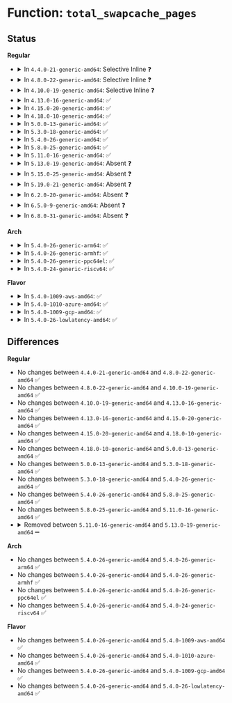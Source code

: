 # Function: <code>total_swapcache_pages</code>

## Status
<b>Regular</b>
<ul>
<li>
<details>
<summary>In <code>4.4.0-21-generic-amd64</code>: Selective Inline ❓</summary>

```c
long unsigned int total_swapcache_pages()
```

```json
{
  "name": "total_swapcache_pages",
  "collision_type": "Unique Global",
  "inline_type": "Selective",
  "funcs": [
    {
      "addr": 18446744071580755536,
      "name": "total_swapcache_pages",
      "external": true,
      "loc": "mm/swap_state.c:52",
      "file": "mm/swap_state.c",
      "inline": "not declared, inlined",
      "caller_inline": [
        "mm/swap_state.c:show_swap_cache_info"
      ],
      "caller_func": [
        "fs/proc/meminfo.c:meminfo_proc_show",
        "fs/proc/meminfo.c:meminfo_proc_show"
      ]
    }
  ],
  "symbols": [
    {
      "addr": 18446744071580755536,
      "name": "total_swapcache_pages",
      "section": ".text",
      "bind": "STB_GLOBAL",
      "size": 39
    }
  ]
}
```
</details>
</li>
<li>
<details>
<summary>In <code>4.8.0-22-generic-amd64</code>: Selective Inline ❓</summary>

```c
long unsigned int total_swapcache_pages()
```

```json
{
  "name": "total_swapcache_pages",
  "collision_type": "Unique Global",
  "inline_type": "Selective",
  "funcs": [
    {
      "addr": 18446744071580877572,
      "name": "total_swapcache_pages",
      "external": true,
      "loc": "mm/swap_state.c:52",
      "file": "mm/swap_state.c",
      "inline": "not declared, inlined",
      "caller_inline": [
        "mm/swap_state.c:show_swap_cache_info"
      ],
      "caller_func": [
        "fs/proc/meminfo.c:meminfo_proc_show",
        "fs/proc/meminfo.c:meminfo_proc_show"
      ]
    }
  ],
  "symbols": [
    {
      "addr": 18446744071580877504,
      "name": "total_swapcache_pages",
      "section": ".text",
      "bind": "STB_GLOBAL",
      "size": 42
    }
  ]
}
```
</details>
</li>
<li>
<details>
<summary>In <code>4.10.0-19-generic-amd64</code>: Selective Inline ❓</summary>

```c
long unsigned int total_swapcache_pages()
```

```json
{
  "name": "total_swapcache_pages",
  "collision_type": "Unique Global",
  "inline_type": "Selective",
  "funcs": [
    {
      "addr": 18446744071580945588,
      "name": "total_swapcache_pages",
      "external": true,
      "loc": "mm/swap_state.c:54",
      "file": "mm/swap_state.c",
      "inline": "not declared, inlined",
      "caller_inline": [
        "mm/swap_state.c:show_swap_cache_info"
      ],
      "caller_func": [
        "fs/proc/meminfo.c:meminfo_proc_show",
        "fs/proc/meminfo.c:meminfo_proc_show"
      ]
    }
  ],
  "symbols": [
    {
      "addr": 18446744071580945520,
      "name": "total_swapcache_pages",
      "section": ".text",
      "bind": "STB_GLOBAL",
      "size": 42
    }
  ]
}
```
</details>
</li>
<li>
<details>
<summary>In <code>4.13.0-16-generic-amd64</code>: ✅</summary>

```c
long unsigned int total_swapcache_pages()
```

```json
{
  "name": "total_swapcache_pages",
  "collision_type": "Unique Global",
  "inline_type": "No",
  "funcs": [
    {
      "addr": 18446744071580989808,
      "name": "total_swapcache_pages",
      "external": true,
      "loc": "mm/swap_state.c:51",
      "file": "mm/swap_state.c",
      "inline": "seen, unknown",
      "caller_inline": [],
      "caller_func": [
        "mm/swap_state.c:show_swap_cache_info",
        "fs/proc/meminfo.c:meminfo_proc_show",
        "fs/proc/meminfo.c:meminfo_proc_show"
      ]
    }
  ],
  "symbols": [
    {
      "addr": 18446744071580989808,
      "name": "total_swapcache_pages",
      "section": ".text",
      "bind": "STB_GLOBAL",
      "size": 104
    }
  ]
}
```
</details>
</li>
<li>
<details>
<summary>In <code>4.15.0-20-generic-amd64</code>: ✅</summary>

```c
long unsigned int total_swapcache_pages()
```

```json
{
  "name": "total_swapcache_pages",
  "collision_type": "Unique Global",
  "inline_type": "No",
  "funcs": [
    {
      "addr": 18446744071581093728,
      "name": "total_swapcache_pages",
      "external": true,
      "loc": "mm/swap_state.c:71",
      "file": "mm/swap_state.c",
      "inline": "seen, unknown",
      "caller_inline": [],
      "caller_func": [
        "mm/swap_state.c:show_swap_cache_info",
        "fs/proc/meminfo.c:meminfo_proc_show",
        "fs/proc/meminfo.c:meminfo_proc_show"
      ]
    }
  ],
  "symbols": [
    {
      "addr": 18446744071581093728,
      "name": "total_swapcache_pages",
      "section": ".text",
      "bind": "STB_GLOBAL",
      "size": 105
    }
  ]
}
```
</details>
</li>
<li>
<details>
<summary>In <code>4.18.0-10-generic-amd64</code>: ✅</summary>

```c
long unsigned int total_swapcache_pages()
```

```json
{
  "name": "total_swapcache_pages",
  "collision_type": "Unique Global",
  "inline_type": "No",
  "funcs": [
    {
      "addr": 18446744071581234480,
      "name": "total_swapcache_pages",
      "external": true,
      "loc": "mm/swap_state.c:71",
      "file": "mm/swap_state.c",
      "inline": "seen, unknown",
      "caller_inline": [],
      "caller_func": [
        "mm/swap_state.c:show_swap_cache_info",
        "fs/proc/meminfo.c:meminfo_proc_show",
        "fs/proc/meminfo.c:meminfo_proc_show"
      ]
    }
  ],
  "symbols": [
    {
      "addr": 18446744071581234480,
      "name": "total_swapcache_pages",
      "section": ".text",
      "bind": "STB_GLOBAL",
      "size": 82
    }
  ]
}
```
</details>
</li>
<li>
<details>
<summary>In <code>5.0.0-13-generic-amd64</code>: ✅</summary>

```c
long unsigned int total_swapcache_pages()
```

```json
{
  "name": "total_swapcache_pages",
  "collision_type": "Unique Global",
  "inline_type": "No",
  "funcs": [
    {
      "addr": 18446744071581317536,
      "name": "total_swapcache_pages",
      "external": true,
      "loc": "mm/swap_state.c:71",
      "file": "mm/swap_state.c",
      "inline": "seen, unknown",
      "caller_inline": [],
      "caller_func": [
        "mm/swap_state.c:show_swap_cache_info",
        "fs/proc/meminfo.c:meminfo_proc_show",
        "fs/proc/meminfo.c:meminfo_proc_show"
      ]
    }
  ],
  "symbols": [
    {
      "addr": 18446744071581317536,
      "name": "total_swapcache_pages",
      "section": ".text",
      "bind": "STB_GLOBAL",
      "size": 82
    }
  ]
}
```
</details>
</li>
<li>
<details>
<summary>In <code>5.3.0-18-generic-amd64</code>: ✅</summary>

```c
long unsigned int total_swapcache_pages()
```

```json
{
  "name": "total_swapcache_pages",
  "collision_type": "Unique Global",
  "inline_type": "No",
  "funcs": [
    {
      "addr": 18446744071581428512,
      "name": "total_swapcache_pages",
      "external": true,
      "loc": "mm/swap_state.c:71",
      "file": "mm/swap_state.c",
      "inline": "seen, unknown",
      "caller_inline": [],
      "caller_func": [
        "mm/swap_state.c:show_swap_cache_info",
        "fs/proc/meminfo.c:meminfo_proc_show",
        "fs/proc/meminfo.c:meminfo_proc_show"
      ]
    }
  ],
  "symbols": [
    {
      "addr": 18446744071581428512,
      "name": "total_swapcache_pages",
      "section": ".text",
      "bind": "STB_GLOBAL",
      "size": 132
    }
  ]
}
```
</details>
</li>
<li>
<details>
<summary>In <code>5.4.0-26-generic-amd64</code>: ✅</summary>

```c
long unsigned int total_swapcache_pages()
```

```json
{
  "name": "total_swapcache_pages",
  "collision_type": "Unique Global",
  "inline_type": "No",
  "funcs": [
    {
      "addr": 18446744071581492752,
      "name": "total_swapcache_pages",
      "external": true,
      "loc": "mm/swap_state.c:71",
      "file": "mm/swap_state.c",
      "inline": "seen, unknown",
      "caller_inline": [],
      "caller_func": [
        "mm/swap_state.c:show_swap_cache_info",
        "fs/proc/meminfo.c:meminfo_proc_show",
        "fs/proc/meminfo.c:meminfo_proc_show"
      ]
    }
  ],
  "symbols": [
    {
      "addr": 18446744071581492752,
      "name": "total_swapcache_pages",
      "section": ".text",
      "bind": "STB_GLOBAL",
      "size": 132
    }
  ]
}
```
</details>
</li>
<li>
<details>
<summary>In <code>5.8.0-25-generic-amd64</code>: ✅</summary>

```c
long unsigned int total_swapcache_pages()
```

```json
{
  "name": "total_swapcache_pages",
  "collision_type": "Unique Global",
  "inline_type": "No",
  "funcs": [
    {
      "addr": 18446744071581698976,
      "name": "total_swapcache_pages",
      "external": true,
      "loc": "mm/swap_state.c:70",
      "file": "mm/swap_state.c",
      "inline": "seen, unknown",
      "caller_inline": [],
      "caller_func": [
        "mm/swap_state.c:show_swap_cache_info",
        "fs/proc/meminfo.c:meminfo_proc_show",
        "fs/proc/meminfo.c:meminfo_proc_show"
      ]
    }
  ],
  "symbols": [
    {
      "addr": 18446744071581698976,
      "name": "total_swapcache_pages",
      "section": ".text",
      "bind": "STB_GLOBAL",
      "size": 132
    }
  ]
}
```
</details>
</li>
<li>
<details>
<summary>In <code>5.11.0-16-generic-amd64</code>: ✅</summary>

```c
long unsigned int total_swapcache_pages()
```

```json
{
  "name": "total_swapcache_pages",
  "collision_type": "Unique Global",
  "inline_type": "No",
  "funcs": [
    {
      "addr": 18446744071581745760,
      "name": "total_swapcache_pages",
      "external": true,
      "loc": "mm/swap_state.c:71",
      "file": "mm/swap_state.c",
      "inline": "seen, unknown",
      "caller_inline": [],
      "caller_func": [
        "mm/swap_state.c:show_swap_cache_info",
        "fs/proc/meminfo.c:meminfo_proc_show",
        "fs/proc/meminfo.c:meminfo_proc_show"
      ]
    }
  ],
  "symbols": [
    {
      "addr": 18446744071581745760,
      "name": "total_swapcache_pages",
      "section": ".text",
      "bind": "STB_GLOBAL",
      "size": 137
    }
  ]
}
```
</details>
</li>
<li>
<details>
<summary>In <code>5.13.0-19-generic-amd64</code>: Absent ❓</summary>

```json
{
  "name": "total_swapcache_pages",
  "collision_type": "Static Duplication",
  "inline_type": "Full",
  "funcs": [
    {
      "addr": 18446744071591274047,
      "name": "total_swapcache_pages",
      "external": false,
      "loc": "include/linux/swap.h:433",
      "file": "mm/swap_state.c",
      "inline": "declared, inlined",
      "caller_inline": [
        "mm/swap_state.c:show_swap_cache_info"
      ],
      "caller_func": []
    },
    {
      "addr": 18446744071582897832,
      "name": "total_swapcache_pages",
      "external": false,
      "loc": "include/linux/swap.h:433",
      "file": "fs/proc/meminfo.c",
      "inline": "declared, inlined",
      "caller_inline": [
        "fs/proc/meminfo.c:meminfo_proc_show",
        "fs/proc/meminfo.c:meminfo_proc_show"
      ],
      "caller_func": []
    }
  ],
  "symbols": []
}
```
</details>
</li>
<li>
<details>
<summary>In <code>5.15.0-25-generic-amd64</code>: Absent ❓</summary>

```json
{
  "name": "total_swapcache_pages",
  "collision_type": "Static Duplication",
  "inline_type": "Full",
  "funcs": [
    {
      "addr": 18446744071592208761,
      "name": "total_swapcache_pages",
      "external": false,
      "loc": "include/linux/swap.h:439",
      "file": "mm/swap_state.c",
      "inline": "declared, inlined",
      "caller_inline": [
        "mm/swap_state.c:show_swap_cache_info"
      ],
      "caller_func": []
    },
    {
      "addr": 18446744071583231551,
      "name": "total_swapcache_pages",
      "external": false,
      "loc": "include/linux/swap.h:439",
      "file": "fs/proc/meminfo.c",
      "inline": "declared, inlined",
      "caller_inline": [
        "fs/proc/meminfo.c:meminfo_proc_show",
        "fs/proc/meminfo.c:meminfo_proc_show"
      ],
      "caller_func": []
    }
  ],
  "symbols": []
}
```
</details>
</li>
<li>
<details>
<summary>In <code>5.19.0-21-generic-amd64</code>: Absent ❓</summary>

```json
{
  "name": "total_swapcache_pages",
  "collision_type": "Static Duplication",
  "inline_type": "Full",
  "funcs": [
    {
      "addr": 18446744071593986772,
      "name": "total_swapcache_pages",
      "external": false,
      "loc": "include/linux/swap.h:453",
      "file": "mm/swap_state.c",
      "inline": "declared, inlined",
      "caller_inline": [
        "mm/swap_state.c:show_swap_cache_info"
      ],
      "caller_func": []
    },
    {
      "addr": 18446744071583730256,
      "name": "total_swapcache_pages",
      "external": false,
      "loc": "include/linux/swap.h:453",
      "file": "fs/proc/meminfo.c",
      "inline": "declared, inlined",
      "caller_inline": [
        "fs/proc/meminfo.c:meminfo_proc_show",
        "fs/proc/meminfo.c:meminfo_proc_show"
      ],
      "caller_func": []
    }
  ],
  "symbols": []
}
```
</details>
</li>
<li>
<details>
<summary>In <code>6.2.0-20-generic-amd64</code>: Absent ❓</summary>

```json
{
  "name": "total_swapcache_pages",
  "collision_type": "Static Duplication",
  "inline_type": "Full",
  "funcs": [
    {
      "addr": 18446744071583008069,
      "name": "total_swapcache_pages",
      "external": false,
      "loc": "include/linux/swap.h:458",
      "file": "mm/swap_state.c",
      "inline": "declared, inlined",
      "caller_inline": [
        "mm/swap_state.c:show_swap_cache_info"
      ],
      "caller_func": []
    },
    {
      "addr": 18446744071584343232,
      "name": "total_swapcache_pages",
      "external": false,
      "loc": "include/linux/swap.h:458",
      "file": "fs/proc/meminfo.c",
      "inline": "declared, inlined",
      "caller_inline": [
        "fs/proc/meminfo.c:meminfo_proc_show",
        "fs/proc/meminfo.c:meminfo_proc_show"
      ],
      "caller_func": []
    }
  ],
  "symbols": []
}
```
</details>
</li>
<li>
<details>
<summary>In <code>6.5.0-9-generic-amd64</code>: Absent ❓</summary>

```json
{
  "name": "total_swapcache_pages",
  "collision_type": "Static Duplication",
  "inline_type": "Full",
  "funcs": [
    {
      "addr": 18446744071583216389,
      "name": "total_swapcache_pages",
      "external": false,
      "loc": "include/linux/swap.h:453",
      "file": "mm/swap_state.c",
      "inline": "declared, inlined",
      "caller_inline": [
        "mm/swap_state.c:show_swap_cache_info"
      ],
      "caller_func": []
    },
    {
      "addr": 18446744071584573328,
      "name": "total_swapcache_pages",
      "external": false,
      "loc": "include/linux/swap.h:453",
      "file": "fs/proc/meminfo.c",
      "inline": "declared, inlined",
      "caller_inline": [
        "fs/proc/meminfo.c:meminfo_proc_show",
        "fs/proc/meminfo.c:meminfo_proc_show"
      ],
      "caller_func": []
    }
  ],
  "symbols": []
}
```
</details>
</li>
<li>
<details>
<summary>In <code>6.8.0-31-generic-amd64</code>: Absent ❓</summary>

```json
{
  "name": "total_swapcache_pages",
  "collision_type": "Static Duplication",
  "inline_type": "Full",
  "funcs": [
    {
      "addr": 18446744071583451893,
      "name": "total_swapcache_pages",
      "external": false,
      "loc": "include/linux/swap.h:445",
      "file": "mm/swap_state.c",
      "inline": "declared, inlined",
      "caller_inline": [
        "mm/swap_state.c:show_swap_cache_info"
      ],
      "caller_func": []
    },
    {
      "addr": 18446744071584805088,
      "name": "total_swapcache_pages",
      "external": false,
      "loc": "include/linux/swap.h:445",
      "file": "fs/proc/meminfo.c",
      "inline": "declared, inlined",
      "caller_inline": [
        "fs/proc/meminfo.c:meminfo_proc_show",
        "fs/proc/meminfo.c:meminfo_proc_show"
      ],
      "caller_func": []
    }
  ],
  "symbols": []
}
```
</details>
</li>
</ul>
<b>Arch</b>
<ul>
<li>
<details>
<summary>In <code>5.4.0-26-generic-arm64</code>: ✅</summary>

```c
long unsigned int total_swapcache_pages()
```

```json
{
  "name": "total_swapcache_pages",
  "collision_type": "Unique Global",
  "inline_type": "No",
  "funcs": [
    {
      "addr": 18446603336492911992,
      "name": "total_swapcache_pages",
      "external": true,
      "loc": "mm/swap_state.c:71",
      "file": "mm/swap_state.c",
      "inline": "seen, unknown",
      "caller_inline": [],
      "caller_func": [
        "mm/swap_state.c:show_swap_cache_info",
        "fs/proc/meminfo.c:meminfo_proc_show",
        "fs/proc/meminfo.c:meminfo_proc_show"
      ]
    }
  ],
  "symbols": [
    {
      "addr": 18446603336492911992,
      "name": "total_swapcache_pages",
      "section": ".text",
      "bind": "STB_GLOBAL",
      "size": 172
    }
  ]
}
```
</details>
</li>
<li>
<details>
<summary>In <code>5.4.0-26-generic-armhf</code>: ✅</summary>

```c
long unsigned int total_swapcache_pages()
```

```json
{
  "name": "total_swapcache_pages",
  "collision_type": "Unique Global",
  "inline_type": "No",
  "funcs": [
    {
      "addr": 3226703588,
      "name": "total_swapcache_pages",
      "external": true,
      "loc": "mm/swap_state.c:71",
      "file": "mm/swap_state.c",
      "inline": "seen, unknown",
      "caller_inline": [],
      "caller_func": [
        "mm/swap_state.c:show_swap_cache_info",
        "fs/proc/meminfo.c:meminfo_proc_show",
        "fs/proc/meminfo.c:meminfo_proc_show"
      ]
    }
  ],
  "symbols": [
    {
      "addr": 3226703588,
      "name": "total_swapcache_pages",
      "section": ".text",
      "bind": "STB_GLOBAL",
      "size": 144
    }
  ]
}
```
</details>
</li>
<li>
<details>
<summary>In <code>5.4.0-26-generic-ppc64el</code>: ✅</summary>

```c
long unsigned int total_swapcache_pages()
```

```json
{
  "name": "total_swapcache_pages",
  "collision_type": "Unique Global",
  "inline_type": "No",
  "funcs": [
    {
      "addr": 13835058055286317456,
      "name": "total_swapcache_pages",
      "external": true,
      "loc": "mm/swap_state.c:71",
      "file": "mm/swap_state.c",
      "inline": "seen, unknown",
      "caller_inline": [],
      "caller_func": [
        "mm/swap_state.c:show_swap_cache_info",
        "fs/proc/meminfo.c:meminfo_proc_show",
        "fs/proc/meminfo.c:meminfo_proc_show"
      ]
    }
  ],
  "symbols": [
    {
      "addr": 13835058055286317456,
      "name": "total_swapcache_pages",
      "section": ".text",
      "bind": "STB_GLOBAL",
      "size": 248
    }
  ]
}
```
</details>
</li>
<li>
<details>
<summary>In <code>5.4.0-24-generic-riscv64</code>: ✅</summary>

```c
long unsigned int total_swapcache_pages()
```

```json
{
  "name": "total_swapcache_pages",
  "collision_type": "Unique Global",
  "inline_type": "No",
  "funcs": [
    {
      "addr": 18446743936272835176,
      "name": "total_swapcache_pages",
      "external": true,
      "loc": "mm/swap_state.c:71",
      "file": "mm/swap_state.c",
      "inline": "seen, unknown",
      "caller_inline": [],
      "caller_func": [
        "mm/swap_state.c:show_swap_cache_info",
        "fs/proc/meminfo.c:meminfo_proc_show",
        "fs/proc/meminfo.c:meminfo_proc_show"
      ]
    }
  ],
  "symbols": [
    {
      "addr": 18446743936272835176,
      "name": "total_swapcache_pages",
      "section": ".text",
      "bind": "STB_GLOBAL",
      "size": 170
    }
  ]
}
```
</details>
</li>
</ul>
<b>Flavor</b>
<ul>
<li>
<details>
<summary>In <code>5.4.0-1009-aws-amd64</code>: ✅</summary>

```c
long unsigned int total_swapcache_pages()
```

```json
{
  "name": "total_swapcache_pages",
  "collision_type": "Unique Global",
  "inline_type": "No",
  "funcs": [
    {
      "addr": 18446744071581461600,
      "name": "total_swapcache_pages",
      "external": true,
      "loc": "mm/swap_state.c:71",
      "file": "mm/swap_state.c",
      "inline": "seen, unknown",
      "caller_inline": [],
      "caller_func": [
        "mm/swap_state.c:show_swap_cache_info",
        "fs/proc/meminfo.c:meminfo_proc_show",
        "fs/proc/meminfo.c:meminfo_proc_show"
      ]
    }
  ],
  "symbols": [
    {
      "addr": 18446744071581461600,
      "name": "total_swapcache_pages",
      "section": ".text",
      "bind": "STB_GLOBAL",
      "size": 132
    }
  ]
}
```
</details>
</li>
<li>
<details>
<summary>In <code>5.4.0-1010-azure-amd64</code>: ✅</summary>

```c
long unsigned int total_swapcache_pages()
```

```json
{
  "name": "total_swapcache_pages",
  "collision_type": "Unique Global",
  "inline_type": "No",
  "funcs": [
    {
      "addr": 18446744071581403792,
      "name": "total_swapcache_pages",
      "external": true,
      "loc": "mm/swap_state.c:71",
      "file": "mm/swap_state.c",
      "inline": "seen, unknown",
      "caller_inline": [],
      "caller_func": [
        "mm/swap_state.c:show_swap_cache_info",
        "fs/proc/meminfo.c:meminfo_proc_show",
        "fs/proc/meminfo.c:meminfo_proc_show"
      ]
    }
  ],
  "symbols": [
    {
      "addr": 18446744071581403792,
      "name": "total_swapcache_pages",
      "section": ".text",
      "bind": "STB_GLOBAL",
      "size": 132
    }
  ]
}
```
</details>
</li>
<li>
<details>
<summary>In <code>5.4.0-1009-gcp-amd64</code>: ✅</summary>

```c
long unsigned int total_swapcache_pages()
```

```json
{
  "name": "total_swapcache_pages",
  "collision_type": "Unique Global",
  "inline_type": "No",
  "funcs": [
    {
      "addr": 18446744071581452800,
      "name": "total_swapcache_pages",
      "external": true,
      "loc": "mm/swap_state.c:71",
      "file": "mm/swap_state.c",
      "inline": "seen, unknown",
      "caller_inline": [],
      "caller_func": [
        "mm/swap_state.c:show_swap_cache_info",
        "fs/proc/meminfo.c:meminfo_proc_show",
        "fs/proc/meminfo.c:meminfo_proc_show"
      ]
    }
  ],
  "symbols": [
    {
      "addr": 18446744071581452800,
      "name": "total_swapcache_pages",
      "section": ".text",
      "bind": "STB_GLOBAL",
      "size": 132
    }
  ]
}
```
</details>
</li>
<li>
<details>
<summary>In <code>5.4.0-26-lowlatency-amd64</code>: ✅</summary>

```c
long unsigned int total_swapcache_pages()
```

```json
{
  "name": "total_swapcache_pages",
  "collision_type": "Unique Global",
  "inline_type": "No",
  "funcs": [
    {
      "addr": 18446744071581517264,
      "name": "total_swapcache_pages",
      "external": true,
      "loc": "mm/swap_state.c:71",
      "file": "mm/swap_state.c",
      "inline": "seen, unknown",
      "caller_inline": [],
      "caller_func": [
        "mm/swap_state.c:show_swap_cache_info",
        "fs/proc/meminfo.c:meminfo_proc_show",
        "fs/proc/meminfo.c:meminfo_proc_show"
      ]
    }
  ],
  "symbols": [
    {
      "addr": 18446744071581517264,
      "name": "total_swapcache_pages",
      "section": ".text",
      "bind": "STB_GLOBAL",
      "size": 137
    }
  ]
}
```
</details>
</li>
</ul>

## Differences
<b>Regular</b>
<ul>
<li>
No changes between <code>4.4.0-21-generic-amd64</code> and <code>4.8.0-22-generic-amd64</code> ✅
</li>
<li>
No changes between <code>4.8.0-22-generic-amd64</code> and <code>4.10.0-19-generic-amd64</code> ✅
</li>
<li>
No changes between <code>4.10.0-19-generic-amd64</code> and <code>4.13.0-16-generic-amd64</code> ✅
</li>
<li>
No changes between <code>4.13.0-16-generic-amd64</code> and <code>4.15.0-20-generic-amd64</code> ✅
</li>
<li>
No changes between <code>4.15.0-20-generic-amd64</code> and <code>4.18.0-10-generic-amd64</code> ✅
</li>
<li>
No changes between <code>4.18.0-10-generic-amd64</code> and <code>5.0.0-13-generic-amd64</code> ✅
</li>
<li>
No changes between <code>5.0.0-13-generic-amd64</code> and <code>5.3.0-18-generic-amd64</code> ✅
</li>
<li>
No changes between <code>5.3.0-18-generic-amd64</code> and <code>5.4.0-26-generic-amd64</code> ✅
</li>
<li>
No changes between <code>5.4.0-26-generic-amd64</code> and <code>5.8.0-25-generic-amd64</code> ✅
</li>
<li>
No changes between <code>5.8.0-25-generic-amd64</code> and <code>5.11.0-16-generic-amd64</code> ✅
</li>
<li>
<details>
<summary>Removed between <code>5.11.0-16-generic-amd64</code> and <code>5.13.0-19-generic-amd64</code> ➖</summary>

```c
long unsigned int total_swapcache_pages()
```
</details>
</li>
</ul>
<b>Arch</b>
<ul>
<li>
No changes between <code>5.4.0-26-generic-amd64</code> and <code>5.4.0-26-generic-arm64</code> ✅
</li>
<li>
No changes between <code>5.4.0-26-generic-amd64</code> and <code>5.4.0-26-generic-armhf</code> ✅
</li>
<li>
No changes between <code>5.4.0-26-generic-amd64</code> and <code>5.4.0-26-generic-ppc64el</code> ✅
</li>
<li>
No changes between <code>5.4.0-26-generic-amd64</code> and <code>5.4.0-24-generic-riscv64</code> ✅
</li>
</ul>
<b>Flavor</b>
<ul>
<li>
No changes between <code>5.4.0-26-generic-amd64</code> and <code>5.4.0-1009-aws-amd64</code> ✅
</li>
<li>
No changes between <code>5.4.0-26-generic-amd64</code> and <code>5.4.0-1010-azure-amd64</code> ✅
</li>
<li>
No changes between <code>5.4.0-26-generic-amd64</code> and <code>5.4.0-1009-gcp-amd64</code> ✅
</li>
<li>
No changes between <code>5.4.0-26-generic-amd64</code> and <code>5.4.0-26-lowlatency-amd64</code> ✅
</li>
</ul>
